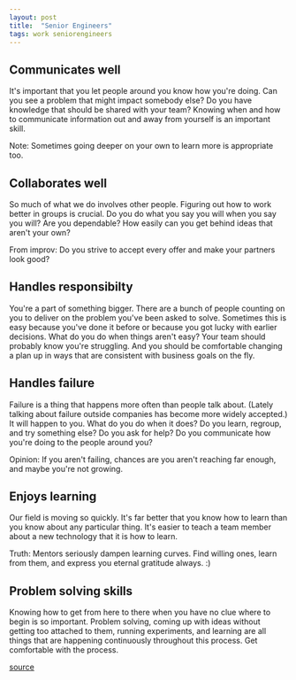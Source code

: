 ```yaml
---
layout: post
title:  "Senior Engineers"
tags: work seniorengineers
---
```


## Communicates well

It's important that you let people around you know how you're doing. Can you see a problem that might impact somebody else? Do you have knowledge that should be shared with your team? Knowing when and how to communicate information out and away from yourself is an important skill. 

Note: Sometimes going deeper on your own to learn more is appropriate too.

## Collaborates well

So much of what we do involves other people. Figuring out how to work better in groups is crucial. Do you do what you say you will when you say you will? Are you dependable? How easily can you get behind ideas that aren't your own?

From improv: Do you strive to accept every offer and make your partners look good?

## Handles responsibilty

You're a part of something bigger. There are a bunch of people counting on you to deliver on the problem you've been asked to solve. Sometimes this is easy because you've done it before or because you got lucky with earlier decisions. What do you do when things aren't easy? Your team should probably know you're struggling. And you should be comfortable changing a plan up in ways that are consistent with business goals on the fly.

## Handles failure

Failure is a thing that happens more often than people talk about. (Lately talking about failure outside companies has become more widely accepted.) It will happen to you. What do you do when it does? Do you learn, regroup, and try something else? Do you ask for help? Do you communicate how you're doing to the people around you?

Opinion: If you aren't failing, chances are you aren't reaching far enough, and maybe you're not growing.

## Enjoys learning

Our field is moving so quickly. It's far better that you know how to learn than you know about any particular thing. It's easier to teach a team member about a new technology that it is how to learn.

Truth: Mentors seriously dampen learning curves. Find willing ones, learn from them, and express you eternal gratitude always. :)

## Problem solving skills

Knowing how to get from here to there when you have no clue where to begin is so important. Problem solving, coming up with ideas without getting too attached to them, running experiments, and learning are all things that are happening continuously throughout this process. Get comfortable with the process.

[source](https://twitter.com/stabbycutyou/status/1002193315977158656?s=11)